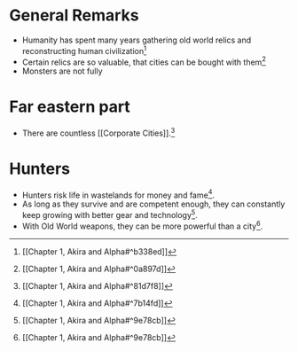 # General Remarks
- Humanity has spent many years gathering old world relics and reconstructing human civilization[^2]
- Certain relics are so valuable, that cities can be bought with them[^4]
- Monsters are not fully 
# Far eastern part
- There are countless [[Corporate Cities]].[^1]
# Hunters
- Hunters risk life in wastelands for money and fame[^3].
- As long as they survive and are competent enough, they can constantly keep growing with better gear and technology[^5].
- With Old World weapons, they can be more powerful than a city[^5].

[^1]: [[Chapter 1, Akira and Alpha#^81d7f8]]

[^2]: [[Chapter 1, Akira and Alpha#^b338ed]]

[^3]: [[Chapter 1, Akira and Alpha#^7b14fd]]

[^4]: [[Chapter 1, Akira and Alpha#^0a897d]]

[^5]: [[Chapter 1, Akira and Alpha#^9e78cb]]
